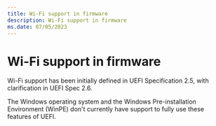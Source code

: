 ```yaml
---
title: Wi-Fi support in firmware 
description: Wi-Fi support in firmware 
ms.date: 07/05/2023
---
```


# Wi-Fi support in firmware

Wi-Fi support has been initially defined in UEFI Specification 2.5, with clarification in UEFI Spec 2.6.

The Windows operating system and the Windows Pre-installation Environment (WinPE) don't currently have support to fully use these features of UEFI.
